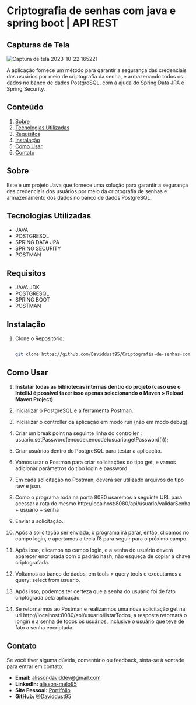 # Criptografia de senhas com java e spring boot | API REST

## Capturas de Tela

![Captura de tela 2023-10-22 165221](https://github.com/Daviddust95/Criptografia-de-senhas-com-java-spring-boot-api-rest/assets/124353154/7284152a-0035-496a-a759-8bcf466478da)

<justify>
A aplicação fornece um método para garantir a segurança das credenciais dos usuários por meio de criptografia
da senha, e armazenando todos os dados no banco de dados PostgreSQL, com a ajuda do Spring Data JPA e 
Spring Security.
</justify>

## Conteúdo

1. [Sobre](#sobre)
2. [Tecnologias Utilizadas](#tecnologias-utilizadas)
3. [Requisitos](#requisitos)
4. [Instalação](#instalação)
5. [Como Usar](#como-usar)
6. [Contato](#contato)

## Sobre
<justify>
Este é um projeto Java que fornece uma solução para garantir a segurança das credenciais dos usuários por meio da criptografia de senhas e armazenamento dos dados no banco de dados PostgreSQL.
<justify>

## Tecnologias Utilizadas

- JAVA
- POSTGRESQL
- SPRING DATA JPA
- SPRING SECURITY
- POSTMAN

## Requisitos

   - JAVA JDK
   - POSTGRESQL
   - SPRING BOOT
   - POSTMAN

## Instalação

1. Clone o Repositório:
   ```bash
   
   git clone https://github.com/Daviddust95/Criptografia-de-senhas-com-java-spring-boot-api-rest.git

 ## Como Usar
 
1. **Instalar todas as bibliotecas internas dentro do projeto (caso use o IntelliJ é possível fazer isso apenas selecionando o Maven > Reload Maven Project)**

2. Inicializar o PostgreSQL e a ferramenta Postman.

3. Inicializar o controller da aplicação em modo run (não em modo debug).

4. Criar um break point na seguinte linha do controller : usuario.setPassword(encoder.encode(usuario.getPassword()));

5. Criar usuários dentro do PostgreSQL para testar a aplicação.

6. Vamos usar o Postman para criar solicitações do tipo get, e vamos adicionar parâmetros do tipo login e password.

7. Em cada solicitação no Postman, deverá ser utilizado arquivos do tipo raw e json.

8. Como o programa roda na porta 8080 usaremos a seguinte URL para acessar a rota do mesmo http://localhost:8080/api/usuario/validarSenha + usuario + senha

9.  Enviar a solicitação.

10.  Após a solicitação ser enviada, o programa irá parar, então, clicamos no campo login, e apertamos a tecla f8 para seguir para o próximo campo.

11.  Após isso, clicamos no campo login, e a senha do usuário deverá aparecer encriptada com o padrão hash, não esqueça de copiar a chave criptografada.

12.  Voltamos ao banco de dados, em tools > query tools e executamos a query: select from usuario.

13.  Após isso, podemos ter certeza que a senha do usuário foi de fato criptograda pela aplicação.

14.  Se retornarmos ao Postman e realizarmos uma nova solicitação get na url http://localhost:8080/api/usuario/listarTodos, a resposta retornará o longin e a senha de todos os usuários, inclusive o usuário que teve de fato a senha encriptada.

## Contato
Se você tiver alguma dúvida, comentário ou feedback, sinta-se à vontade para entrar em contato:

- **Email:** alissondaviddev@gmail.com
- **LinkedIn:** [alisson-melo95](https://www.linkedin.com/in/alisson-melo95/) 
- **Site Pessoal:** [Portifólio](https://alissondev.tech)
- **GitHub:** [@Daviddust95](https://github.com/Daviddust95)
